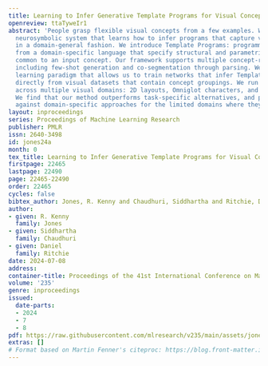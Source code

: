 ```yaml
---
title: Learning to Infer Generative Template Programs for Visual Concepts
openreview: ttaTyweIr1
abstract: 'People grasp flexible visual concepts from a few examples. We explore a
  neurosymbolic system that learns how to infer programs that capture visual concepts
  in a domain-general fashion. We introduce Template Programs: programmatic expressions
  from a domain-specific language that specify structural and parametric patterns
  common to an input concept. Our framework supports multiple concept-related tasks,
  including few-shot generation and co-segmentation through parsing. We develop a
  learning paradigm that allows us to train networks that infer Template Programs
  directly from visual datasets that contain concept groupings. We run experiments
  across multiple visual domains: 2D layouts, Omniglot characters, and 3D shapes.
  We find that our method outperforms task-specific alternatives, and performs competitively
  against domain-specific approaches for the limited domains where they exist.'
layout: inproceedings
series: Proceedings of Machine Learning Research
publisher: PMLR
issn: 2640-3498
id: jones24a
month: 0
tex_title: Learning to Infer Generative Template Programs for Visual Concepts
firstpage: 22465
lastpage: 22490
page: 22465-22490
order: 22465
cycles: false
bibtex_author: Jones, R. Kenny and Chaudhuri, Siddhartha and Ritchie, Daniel
author:
- given: R. Kenny
  family: Jones
- given: Siddhartha
  family: Chaudhuri
- given: Daniel
  family: Ritchie
date: 2024-07-08
address:
container-title: Proceedings of the 41st International Conference on Machine Learning
volume: '235'
genre: inproceedings
issued:
  date-parts:
  - 2024
  - 7
  - 8
pdf: https://raw.githubusercontent.com/mlresearch/v235/main/assets/jones24a/jones24a.pdf
extras: []
# Format based on Martin Fenner's citeproc: https://blog.front-matter.io/posts/citeproc-yaml-for-bibliographies/
---
```

